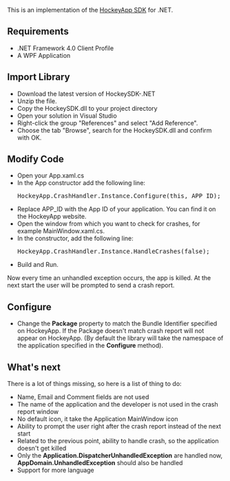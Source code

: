 This is an implementation of the [HockeyApp SDK](https://github.com/bitstadium/HockeySDK-iOS) for .NET.

## Requirements

* .NET Framework 4.0 Client Profile
* A WPF Application

## Import Library

* Download the latest version of HockeySDK-.NET
* Unzip the file.
* Copy the HockeySDK.dll to your project directory
* Open your solution in Visual Studio
* Right-click the group "References" and select "Add Reference".
* Choose the tab "Browse", search for the HockeySDK.dll and confirm with OK.

## Modify Code

* Open your App.xaml.cs
* In the App constructor add the following line: <pre>HockeyApp.CrashHandler.Instance.Configure(this, APP_ID);</pre>
* Replace APP_ID with the App ID of your application. You can find it on the HockeyApp website.
* Open the window from which you want to check for crashes, for example MainWindow.xaml.cs.
* In the constructor, add the following line: <pre>HockeyApp.CrashHandler.Instance.HandleCrashes(false);</pre>
* Build and Run.

Now every time an unhandled exception occurs, the app is killed. At the next start the user will be prompted to send a crash report.

## Configure

* Change the **Package** property to match the Bundle Identifier specified on HockeyApp. If the Package doesn't match crash report will not appear on HockeyApp. (By default the library will take the namespace of the application specified in the **Configure** method).

## What's next

There is a lot of things missing, so here is a list of thing to do:  

* Name, Email and Comment fields are not used
* The name of the application and the developer is not used in the crash report window
* No default icon, it take the Application MainWindow icon
* Ability to prompt the user right after the crash report instead of the next start
* Related to the previous point, ability to handle crash, so the application doesn't get killed
* Only the **Application.DispatcherUnhandledException** are handled now, **AppDomain.UnhandledException** should also be handled
* Support for more language


